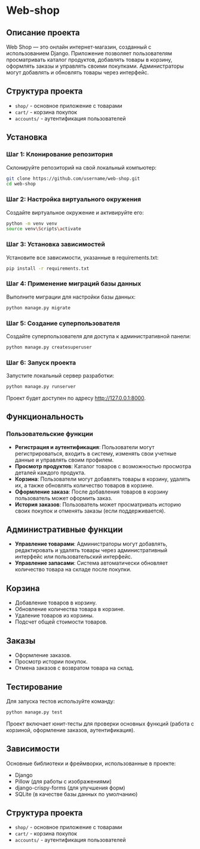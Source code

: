 # Web-shop
## Описание проекта

Web Shop — это онлайн интернет-магазин, созданный с использованием Django. Приложение позволяет пользователям просматривать каталог продуктов, добавлять товары в корзину, оформлять заказы и управлять своими покупками. Администраторы могут добавлять и обновлять товары через интерфейс.

## Структура проекта

- `shop/` - основное приложение с товарами
- `cart/` - корзина покупок
- `accounts/` - аутентификация пользователей

## Установка

### Шаг 1: Клонирование репозитория

Склонируйте репозиторий на свой локальный компьютер:

```bash
git clone https://github.com/username/web-shop.git
cd web-shop
```
### Шаг 2: Настройка виртуального окружения
Создайте виртуальное окружение и активируйте его:

```bash
python -m venv venv
source venv\Scripts\activate
```
### Шаг 3: Установка зависимостей
Установите все зависимости, указанные в requirements.txt:

```bash
pip install -r requirements.txt
```
### Шаг 4: Применение миграций базы данных
Выполните миграции для настройки базы данных:

```bash
python manage.py migrate
```

### Шаг 5: Создание суперпользователя
Создайте суперпользователя для доступа к административной панели:

```bash
python manage.py createsuperuser
```

### Шаг 6: Запуск проекта
Запустите локальный сервер разработки:

```bash
python manage.py runserver
```
Проект будет доступен по адресу http://127.0.0.1:8000.

## Функциональность
### Пользовательские функции
- **Регистрация и аутентификация**: Пользователи могут регистрироваться, входить в систему, изменять свои учетные данные и управлять своим профилем.
- **Просмотр продуктов**: Каталог товаров с возможностью просмотра деталей каждого продукта.
- **Корзина**: Пользователи могут добавлять товары в корзину, удалять их, а также обновлять количество товаров в корзине.
- **Оформление заказа**: После добавления товаров в корзину пользователь может оформить заказ.
- **История заказов**: Пользователь может просматривать историю своих покупок и отменять заказы (если поддерживается).

## Административные функции

- **Управление товарами**: Администраторы могут добавлять, редактировать и удалять товары через административный интерфейс или пользовательский интерфейс.
- **Управление запасами**: Система автоматически обновляет количество товара на складе после покупки.

## Корзина

- Добавление товаров в корзину.
- Обновление количества товара в корзине.
- Удаление товаров из корзины.
- Подсчет общей стоимости товаров.

## Заказы
- Оформление заказов.
- Просмотр истории покупок.
- Отмена заказов с возвратом товара на склад.

## Тестирование
Для запуска тестов используйте команду:

```bash
python manage.py test
```
Проект включает юнит-тесты для проверки основных функций (работа с корзиной, оформление заказов, аутентификация).

## Зависимости
Основные библиотеки и фреймворки, использованные в проекте:

- Django
- Pillow (для работы с изображениями)
- django-crispy-forms (для улучшения форм)
- SQLite (в качестве базы данных по умолчанию)

## Структура проекта

- `shop/` - основное приложение с товарами
- `cart/` - корзина покупок
- `accounts/` - аутентификация пользователей
